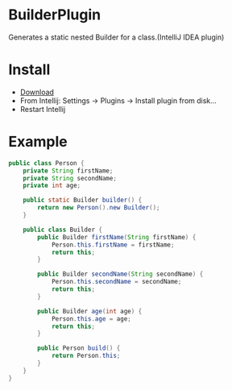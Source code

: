 # BuilderPlugin
 Generates a static nested Builder for a class.(IntelliJ IDEA plugin)
 
# Install

* [Download](https://github.com/AlexVolkow/BuilderPlugin/blob/master/BuilderPlugin.jar)
* From Intellij: Settings -> Plugins -> Install plugin from disk...
* Restart Intellij

# Example

```java
public class Person {
    private String firstName;
    private String secondName;
    private int age;

    public static Builder builder() {
        return new Person().new Builder();
    }

    public class Builder {
        public Builder firstName(String firstName) {
            Person.this.firstName = firstName;
            return this;
        }

        public Builder secondName(String secondName) {
            Person.this.secondName = secondName;
            return this;
        }

        public Builder age(int age) {
            Person.this.age = age;
            return this;
        }

        public Person build() {
            return Person.this;
        }
    }
}
```
